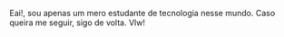   <p>Eai!, sou apenas um mero estudante de tecnologia nesse mundo. Caso queira me seguir, sigo de volta. Vlw!</p>
